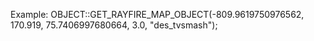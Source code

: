 Example:
OBJECT::GET_RAYFIRE_MAP_OBJECT(-809.9619750976562, 170.919, 75.7406997680664, 3.0, "des_tvsmash");